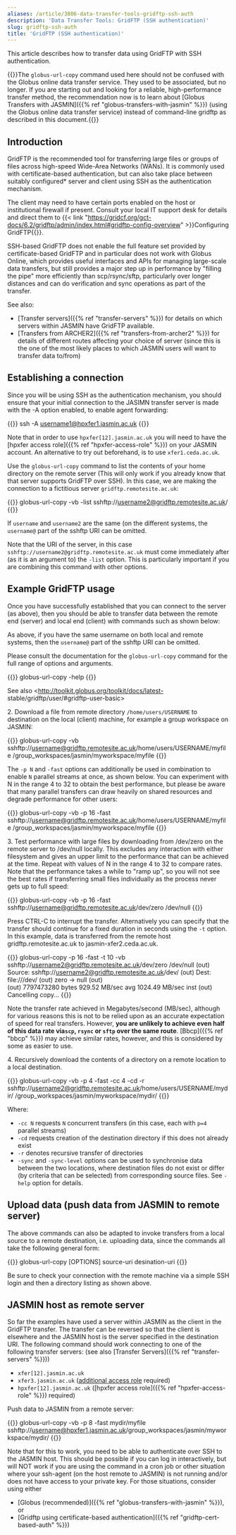 ```yaml
---
aliases: /article/3806-data-transfer-tools-gridftp-ssh-auth
description: 'Data Transfer Tools: GridFTP (SSH authentication)'
slug: gridftp-ssh-auth
title: 'GridFTP (SSH authentication)'
---
```


This article describes how to transfer data using GridFTP with SSH
authentication.

{{<alert type="info">}}The `globus-url-copy` command used here should not be confused with the Globus online data transfer service. They used to be associated, but no longer. If you are starting out and looking for a reliable, high-performance transfer method, the recommendation now is to learn about [Globus Transfers with JASMIN]({{% ref "globus-transfers-with-jasmin" %}}) (using the Globus online data transfer service) instead of command-line gridftp as described in this document.{{</alert>}}

## Introduction

GridFTP is the recommended tool for transferring large files or groups of
files across high-speed Wide-Area Networks (WANs). It is commonly used with
certificate-based authentication, but can also take place between suitably
configured* server and client using SSH as the authentication mechanism.

The client may need to have certain ports enabled on the host or institutional firewall if present. Consult your local IT support desk for details and direct them to {{< link "https://gridcf.org/gct-docs/6.2/gridftp/admin/index.html#gridftp-config-overview" >}}Configuring GridFTP{{</link>}}.

SSH-based GridFTP does not enable the full feature set provided by
certificate-based GridFTP and in particular does not work with Globus Online,
which provides useful interfaces and APIs for managing large-scale data
transfers, but still provides a major step up in performance by "filling the
pipe" more efficiently than scp/rsync/sftp, particularly over longer distances
and can do verification and sync operations as part of the transfer.

See also:

- [Transfer servers]({{% ref "transfer-servers" %}}) for details on which servers within JASMIN have GridFTP available.
- [Transfers from ARCHER2]({{% ref "transfers-from-archer2" %}}) for details of different routes affecting your choice of server (since this is the one of the most likely places to which JASMIN users will want to transfer data to/from)

## Establishing a connection

Since you will be using SSH as the authentication mechanism, you should ensure
that your initial connection to the JASIMN transfer server is made with the -A
option enabled, to enable agent forwarding:

{{<command user="user" host="localhost">}}
ssh -A username1@hpxfer1.jasmin.ac.uk
{{</command>}}

Note that in order to use `hpxfer[12].jasmin.ac.uk` you will need to have the
[hpxfer access role]({{% ref "hpxfer-access-role" %}}) on
your JASMIN account. An alternative to try out beforehand, is to use `xfer1.ceda.ac.uk`.

Use the `globus-url-copy` command to list the contents of your home directory
on the remote server (This will only work if you already know that that server
supports GridFTP over SSH). In this case, we are making the connection to a
fictitious server `gridftp.remotesite.ac.uk`:

{{<command user="username" host="hpxfer1">}}
globus-url-copy -vb -list sshftp://username2@gridftp.remotesite.ac.uk/
{{</command>}}

If `username` and `username2` are the same (on the different systems, the
`username@` part of the sshftp URI can be omitted.

Note that the URI of the server, in this case
`sshftp://username2@gridftp.remotesite.ac.uk` must come immediately after (as
it is an argument to) the `-list` option. This is particularly important if
you are combining this command with other options.

## Example GridFTP usage

Once you have successfully established that you can connect to the server (as
above), then you should be able to transfer data between the remote end
(server) and local end (client) with commands such as shown below:

As above, if you have the same username on both local and remote systems, then
the `username@` part of the sshftp URI can be omitted.

Please consult the documentation for the `globus-url-copy` command for the
full range of options and arguments.

{{<command user="username" host="hpxfer1">}}
globus-url-copy -help
{{</command>}}

See also <http://toolkit.globus.org/toolkit/docs/latest-
stable/gridftp/user/#gridftp-user-basic>

2\. Download a file from remote directory `/home/users/USERNAME` to
destination on the local (client) machine, for example a group workspace on
JASMIN:

{{<command user="username" host="hpxfer1">}}
globus-url-copy -vb sshftp://username@gridftp.remotesite.ac.uk/home/users/USERNAME/myfile /group_workspaces/jasmin/myworkspace/myfile
{{</command>}}

The `-p N` and `-fast` options can additionally be used in combination to
enable `N` parallel streams at once, as shown below. You can experiment with N
in the range 4 to 32 to obtain the best performance, but please be aware that
many parallel transfers can draw heavily on shared resources and degrade
performance for other users:

{{<command user="username" host="hpxfer1">}}
globus-url-copy -vb -p 16 -fast sshftp://username@gridftp.remotesite.ac.uk/home/users/USERNAME/myfile /group_workspaces/jasmin/myworkspace/myfile
{{</command>}}

3\. Test performance with large files by downloading from /dev/zero on the
remote server to /dev/null locally. This excludes any interaction with either
filesystem and gives an upper limit to the performance that can be achieved at
the time. Repeat with values of N in the range 4 to 32 to compare rates. Note
that the performance takes a while to "ramp up", so you will not see the best
rates if transferring small files individually as the process never gets up to
full speed:

{{<command user="username" host="hpxfer1">}}
globus-url-copy -vb -p 16 -fast sshftp://username@gridftp.remotesite.ac.uk/dev/zero /dev/null
{{</command>}}

Press CTRL-C to interrupt the transfer. Alternatively you can specify that the
transfer should continue for a fixed duration in seconds using the `-t`
option. In this example, data is transferred from the remote host
gridftp.remotesite.ac.uk to jasmin-xfer2.ceda.ac.uk.

{{<command user="username" host="hpxfer1">}}
globus-url-copy -p 16 -fast -t 10 -vb sshftp://username2@gridftp.remotesite.ac.uk/dev/zero /dev/null
(out)    Source: sshftp://username2@gridftp.remotesite.ac.uk/dev/
(out)    Dest:   file:///dev/
(out)      zero  ->  null
(out)    
(out)       7797473280 bytes       929.52 MB/sec avg      1024.49 MB/sec inst
(out)    Cancelling copy...
{{</command>}}

Note the transfer rate achieved in Megabytes/second (MB/sec), although for
various reasons this is not to be relied upon as an accurate expectation of
speed for real transfers. However, **you are unlikely to achieve even half of
this data rate via`scp`, `rsync` or `sftp` over the same route**.
[Bbcp]({{% ref "bbcp" %}}) may achieve similar rates, however, and
this is considered by some as easier to use.

4\. Recursively download the contents of a directory on a remote location to a
local destination.

{{<command user="username" host="hpxfer1">}}
globus-url-copy -vb -p 4 -fast -cc 4 -cd -r sshftp://username2@gridftp.remotesite.ac.uk/home/users/USERNAME/mydir/ /group_workspaces/jasmin/myworkspace/mydir/
{{</command>}}

Where:

- `-cc N` requests `N` concurrent transfers (in this case, each with `p=4` parallel streams)
- `-cd` requests creation of the destination directory if this does not already exist
- `-r` denotes recursive transfer of directories
- `-sync` and `-sync-level` options can be used to synchronise data between the two locations, where destination files do not exist or differ (by criteria that can be selected) from corresponding source files. See `-help` option for details.

## Upload data (push data from JASMIN to remote server)

The above commands can also be adapted to invoke transfers from a local source
to a remote destination, i.e. uploading data, since the commands all take the
following general form:

{{<command user="username" host="hpxfer1">}}
globus-url-copy [OPTIONS] source-uri desination-uri
{{</command>}}

Be sure to check your connection with the remote machine via a simple SSH
login and then a directory listing as shown above.

## JASMIN host as remote server

So far the examples have used a server within JASMIN as the client in the
GridFTP transfer. The transfer can be reversed so that the client is elsewhere
and the JASMIN host is the server specified in the destination URI. The
following command should work connecting to one of the following transfer
servers: (see also [Transfer Servers]({{% ref "transfer-servers" %}}))

- `xfer[12].jasmin.ac.uk`
- `xfer3.jasmin.ac.uk` ([additional access role](https://accounts.jasmin.ac.uk/services/additional_services/xfer-sp) required)
- `hpxfer[12].jasmin.ac.uk` ([hpxfer access role]({{% ref "hpxfer-access-role" %}}) required)

Push data to JASMIN from a remote server:

{{<command user="username2" host="remotehost">}}
globus-url-copy -vb -p 8 -fast mydir/myfile sshftp://username@hpxfer1.jasmin.ac.uk/group_workspaces/jasmin/myworkspace/mydir/
{{</command>}}

Note that for this to work, you need to be able to authenticate over SSH to the JASMIN host. This should be possible if you can log in interactively, but will NOT work if you are using the command in a cron job or other situation where your ssh-agent (on the host remote to JASMIN) is not running and/or does not have access to your private key. For those situations, consider using either

- [Globus (recommended)]({{% ref "globus-transfers-with-jasmin" %}}), or
- [Gridftp using certificate-based authentication]({{% ref "gridftp-cert-based-auth" %}})
